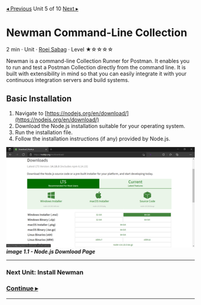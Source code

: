 [◂ Previous](./04.InstallNodeJs.md) Unit 5 of 10 [Next ▸](./05.InstallNewman.md)

# Newman Command-Line Collection
2 min · Unit · [Roei Sabag](https://www.linkedin.com/in/roei-sabag-247aa18/) · Level ★☆☆☆☆

Newman is a command-line Collection Runner for Postman. It enables you to run and test a Postman Collection directly from the command line. It is built with extensibility in mind so that you can easily integrate it with your continuous integration servers and build systems.
  
## Basic Installation
1. Navigate to [https://nodejs.org/en/download/](https://nodejs.org/en/download/)
2. Download the Node.js installation suitable for your operating system.
3. Run the installation file.
4. Follow the installation instructions (if any) provided by Node.js.

![image 1.1 - Node.js Download Page](./Images/m01u04_1.png)  
_**image 1.1 - Node.js Download Page**_

---
### Next Unit: Install Newman
### [Continue ▸](./05.InstallNewman.md)
---